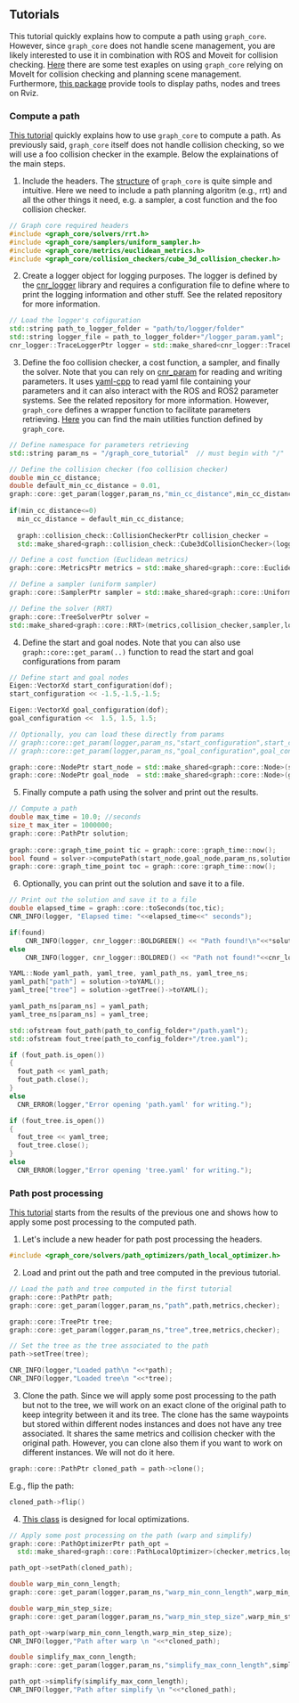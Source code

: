 
## Tutorials
This tutorial quickly explains how to compute a path using `graph_core`. However, since `graph_core` does not handle scene management, you are likely interested to use it in combination with ROS and Moveit for collision checking. [Here](https://github.com/JRL-CARI-CNR-UNIBS/graph_ros_tests) there are some test exaples on using `graph_core` relying on MoveIt for collision checking and planning scene management. Furthermore, [this package](https://github.com/JRL-CARI-CNR-UNIBS/graph_display) provide tools to display paths, nodes and trees on Rviz.

### Compute a path
[This tutorial](https://github.com/JRL-CARI-CNR-UNIBS/graph_core/tree/master/docs/tutorial1.cpp) quickly explains how to use `graph_core` to compute a path. As previously said, `graph_core` itself does not handle collision checking, so we will use a foo collision checker in the example. Below the explainations of the main steps.

1. Include the headers. The [structure](https://github.com/JRL-CARI-CNR-UNIBS/graph_core/tree/master/graph_core/include/graph_core) of `graph_core` is quite simple and intuitive. Here we need to include a path planning algoritm (e.g., rrt) and all the other things it need, e.g. a sampler, a cost function and the foo collision checker.

```cpp
// Graph core required headers
#include <graph_core/solvers/rrt.h>
#include <graph_core/samplers/uniform_sampler.h>
#include <graph_core/metrics/euclidean_metrics.h>
#include <graph_core/collision_checkers/cube_3d_collision_checker.h>
```

2. Create a logger object for logging purposes. The logger is defined by the [cnr_logger](https://github.com/CNR-STIIMA-IRAS/cnr_logger) library and requires a configuration file to define where to print the logging information and other stuff. See the related repository for more information.

```cpp
// Load the logger's cofiguration
std::string path_to_logger_folder = "path/to/logger/folder"
std::string logger_file = path_to_logger_folder+"/logger_param.yaml";
cnr_logger::TraceLoggerPtr logger = std::make_shared<cnr_logger::TraceLogger>("graph_core_tutorial_loggers",logger_file);
```

3. Define the foo collision checker, a cost function, a sampler, and finally the solver. Note that you can rely on [cnr_param](https://github.com/CNR-STIIMA-IRAS/cnr_param) for reading and writing parameters. It uses [yaml-cpp](https://github.com/jbeder/yaml-cpp) to read yaml file containing your parameters and it can also interact with the ROS and ROS2 parameter systems. See the related repository for more information.
However, `graph_core` defines a wrapper function to facilitate parameters retrieving. [Here](https://github.com/JRL-CARI-CNR-UNIBS/graph_core/blob/master/graph_core/include/graph_core/util.h) you can find the main utilities function defined by `graph_core`.

```cpp
// Define namespace for parameters retrieving
std::string param_ns = "/graph_core_tutorial"  // must begin with "/"

// Define the collision checker (foo collision checker)
double min_cc_distance;
double default_min_cc_distance = 0.01,
graph::core::get_param(logger,param_ns,"min_cc_distance",min_cc_distance,min_cc_distance); //wrapper to cnr_param functions
  
if(min_cc_distance<=0)
  min_cc_distance = default_min_cc_distance;
 
  graph::collision_check::CollisionCheckerPtr collision_checker = 
  std::make_shared<graph::collision_check::Cube3dCollisionChecker>(logger, min_cc_distance);

// Define a cost function (Euclidean metrics)
graph::core::MetricsPtr metrics = std::make_shared<graph::core::EuclideanMetrics>(logger);

// Define a sampler (uniform sampler)
graph::core::SamplerPtr sampler = std::make_shared<graph::core::UniformSampler>(lb,ub,logger);

// Define the solver (RRT)
graph::core::TreeSolverPtr solver =
std::make_shared<graph::core::RRT>(metrics,collision_checker,sampler,logger);
```

4. Define the start and goal nodes. Note that you can also use ```graph::core::get_param(..)``` function to read the start and goal configurations from param 

```cpp
// Define start and goal nodes
Eigen::VectorXd start_configuration(dof);
start_configuration << -1.5,-1.5,-1.5;

Eigen::VectorXd goal_configuration(dof);
goal_configuration <<  1.5, 1.5, 1.5;

// Optionally, you can load these directly from params
// graph::core::get_param(logger,param_ns,"start_configuration",start_configuration);
// graph::core::get_param(logger,param_ns,"goal_configuration",goal_configuration)

graph::core::NodePtr start_node = std::make_shared<graph::core::Node>(start_configuration,logger);
graph::core::NodePtr goal_node  = std::make_shared<graph::core::Node>(goal_configuration, logger);
```

5. Finally compute a path using the solver and print out the results.

```cpp
// Compute a path
double max_time = 10.0; //seconds
size_t max_iter = 1000000;
graph::core::PathPtr solution;
  
graph::core::graph_time_point tic = graph::core::graph_time::now();
bool found = solver->computePath(start_node,goal_node,param_ns,solution,max_time,max_iter);
graph::core::graph_time_point toc = graph::core::graph_time::now(); 
```

6. Optionally, you can print out the solution and save it to a file.

```cpp
// Print out the solution and save it to a file
double elapsed_time = graph::core::toSeconds(toc,tic);
CNR_INFO(logger, "Elapsed time: "<<elapsed_time<<" seconds");

if(found)
    CNR_INFO(logger, cnr_logger::BOLDGREEN() << "Path found!\n"<<*solution<<cnr_logger::RESET());
else
    CNR_INFO(logger, cnr_logger::BOLDRED() << "Path not found!"<<cnr_logger::RESET());

YAML::Node yaml_path, yaml_tree, yaml_path_ns, yaml_tree_ns;
yaml_path["path"] = solution->toYAML();
yaml_tree["tree"] = solution->getTree()->toYAML();

yaml_path_ns[param_ns] = yaml_path;
yaml_tree_ns[param_ns] = yaml_tree;

std::ofstream fout_path(path_to_config_folder+"/path.yaml");
std::ofstream fout_tree(path_to_config_folder+"/tree.yaml");

if (fout_path.is_open())
{
  fout_path << yaml_path;
  fout_path.close();
}
else
  CNR_ERROR(logger,"Error opening 'path.yaml' for writing.");

if (fout_tree.is_open())
{
  fout_tree << yaml_tree;
  fout_tree.close();
}
else
  CNR_ERROR(logger,"Error opening 'tree.yaml' for writing.");
```

### Path post processing
[This tutorial](https://github.com/JRL-CARI-CNR-UNIBS/graph_core/tree/master/docs/tutorial2.cpp) starts from the results of the previous one and shows how to apply some post processing to the computed path.

1. Let's include a new header for path post processing the headers.

```cpp
#include <graph_core/solvers/path_optimizers/path_local_optimizer.h>
```

2. Load and print out the path and tree computed in the previous tutorial.

```cpp
// Load the path and tree computed in the first tutorial
graph::core::PathPtr path;
graph::core::get_param(logger,param_ns,"path",path,metrics,checker);

graph::core::TreePtr tree;
graph::core::get_param(logger,param_ns,"tree",tree,metrics,checker);

// Set the tree as the tree associated to the path
path->setTree(tree);

CNR_INFO(logger,"Loaded path\n "<<*path);
CNR_INFO(logger,"Loaded tree\n "<<*tree);
```

3. Clone the path. Since we will apply some post processing to the path but not to the tree, we will work on an exact clone of the original path to keep integrity between it and its tree. The clone has the same waypoints but stored within different nodes instances and does not have any tree associated. It shares the same metrics and collision checker with the original path. However, you can clone also them if you want to work on different instances. We will not do it here.

```cpp
graph::core::PathPtr cloned_path = path->clone();
```

E.g., flip the path:

```cpp
cloned_path->flip()
```

4. [This class](https://github.com/JRL-CARI-CNR-UNIBS/graph_core/blob/master/graph_core/include/graph_core/solvers/path_optimizers/path_optimizer_base.h) is designed for local optimizations.

```cpp
// Apply some post processing on the path (warp and simplify)
graph::core::PathOptimizerPtr path_opt = 
  std::make_shared<graph::core::PathLocalOptimizer>(checker,metrics,logger);

path_opt->setPath(cloned_path);

double warp_min_conn_length;
graph::core::get_param(logger,param_ns,"warp_min_conn_length",warp_min_conn_length,0.1);

double warp_min_step_size;
graph::core::get_param(logger,param_ns,"warp_min_step_size",warp_min_step_size,0.1);

path_opt->warp(warp_min_conn_length,warp_min_step_size);
CNR_INFO(logger,"Path after warp \n "<<*cloned_path);

double simplify_max_conn_length;
graph::core::get_param(logger,param_ns,"simplify_max_conn_length",simplify_max_conn_length,0.1);

path_opt->simplify(simplify_max_conn_length);
CNR_INFO(logger,"Path after simplify \n "<<*cloned_path);

```

